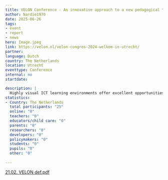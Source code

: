 ```yaml
---
title: VELON Conference - An innovative approach to a new pedagogical teaching concept for PABO students in STEM by CoTEDI EP 
author: Nardie1970
date: 2025-06-26
tags: 
- event
- report
- news
hero: Image.jpeg
link: https://velon.nl/velon-congres-2024-welkom-in-utrecht/ 
partner: 
language: Dutch 
country: The Netherlands 
location: Utrecht 
eventtype: Conference 
internal: no
startdate: 

description: |
  Highly visual ICT learning environments offer excellent opportunities to enable meaningful learning about science, technology, engineering and mathematics (STEM). Application of such environments can enable tangible experience, lower the level of abstraction and increase imagination, allowing fundamental concepts underlying STEM to be taught in an understandable, meaningful way at an early age. Through inquiry-based learning, stimulation of curiosity, manipulation of concrete materials and through the encouragement of meaningful learning, such ICT learning environments can ensure that elementary school students develop a positive learning attitude and become more motivated for STEM.
statistics: 
- Country: The Netherlands
  total participants: "25"
  online: "0"
  teachers: "0"
  educators/child care: "0"
  parents: "0"
  researchers: "0"
  developers: "0"
  policymakers: "0"
  students: "0"
  pupils: "0"
  other: "0"
  
---
```


[21.02. VELON def.pdf](https://github.com/user-attachments/files/18690601/21.02.VELON.def.pdf)

